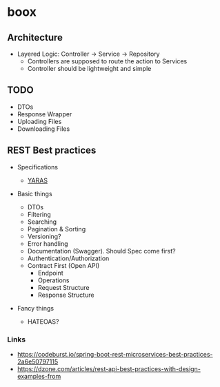 # boox

## Architecture

- Layered Logic: Controller -> Service -> Repository
  - Controllers are supposed to route the action to Services
  - Controller should be lightweight and simple

## TODO

- DTOs
- Response Wrapper
- Uploading Files 
- Downloading Files 

## REST Best practices

- Specifications
  - [YARAS](https://github.com/darrin/yaras)
- Basic things
  - DTOs
  - Filtering
  - Searching
  - Pagination & Sorting 
  - Versioning?
  - Error handling
  - Documentation (Swagger). Should Spec come first?
  - Authentication/Authorization
  - Contract First (Open API)
    - Endpoint
    - Operations
    - Request Structure
    - Response Structure

- Fancy things
  - HATEOAS?

### Links

- https://codeburst.io/spring-boot-rest-microservices-best-practices-2a6e50797115
- https://dzone.com/articles/rest-api-best-practices-with-design-examples-from
